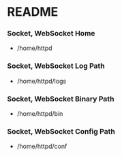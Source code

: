 # README #

### Socket, WebSocket Home ###

* /home/httpd

### Socket, WebSocket Log Path ###

* /home/httpd/logs

### Socket, WebSocket Binary Path ###

* /home/httpd/bin

### Socket, WebSocket Config Path ###

* /home/httpd/conf
